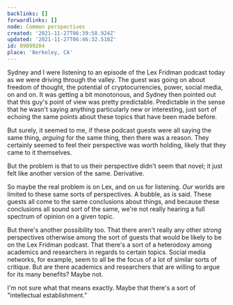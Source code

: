 ```yaml
---
backlinks: []
forwardlinks: []
node: Common perspectives
created: '2021-11-27T06:39:58.924Z'
updated: '2021-11-27T06:46:32.518Z'
id: 09099204
place: 'Berkeley, CA'
---
```

Sydney and I were listening to an episode of the Lex Fridman podcast today as we were driving through the valley. The guest was going on about freedom of thought, the potential of cryptocurrencies, power, social media, on and on. It was getting a bit monotonous, and Sydney then pointed out that this guy's point of view was pretty predictable. Predictable in the sense that he wasn't saying anything particularly new or interesting, just sort of echoing the same points about these topics that have been made before. 

But surely, it seemed to me, if these podcast guests were all saying the same thing, *arguing* for the same thing, then there was a reason. They certainly seemed to feel their perspective was worth holding, likely that they came to it themselves. 

But the problem is that to us their perspective didn't seem that novel; it just felt like another version of the same. Derivative. 

So maybe the real problem is on Lex, and on us for listening. *Our* worlds are limited to these same sorts of perspectives. A bubble, as is said. These guests all come to the same conclusions about things, and because these conclusions all sound sort of the same, we're not really hearing a full spectrum of opinion on a given topic. 

But there's another possibility too. That there aren't really any other *strong* perspectives otherwise among the sort of guests that would be likely to be on the Lex Fridman podcast. That there's a sort of a heterodoxy among academics and researchers in regards to certain topics. Social media networks, for example, seem to all be the focus of a lot of similar sorts of critique. But are there academics and researchers that are willing to argue for its many benefits? Maybe not. 

I'm not sure what that means exactly. Maybe that there's a sort of "intellectual establishment." 

